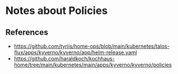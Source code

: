 # Notes about Policies

## References

- https://github.com/tyriis/home-ops/blob/main/kubernetes/talos-flux/apps/kyverno/kyverno/app/helm-release.yaml
- https://github.com/haraldkoch/kochhaus-home/tree/main/kubernetes/main/apps/kyverno/kyverno/policies
